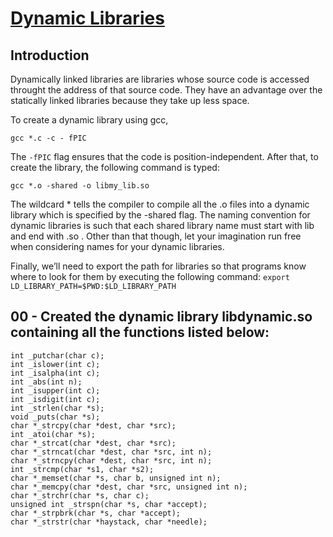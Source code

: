 # <ins>Dynamic Libraries</ins>

## Introduction
Dynamically linked libraries are libraries whose source code is accessed throught the address of that source code. They have an advantage over the statically linked libraries because they take up less space.

To create a dynamic library using gcc, 
```
gcc *.c -c - fPIC
```
The `-fPIC` flag ensures that the code is position-independent.
After that, to create  the library, the following command is typed:
```
gcc *.o -shared -o libmy_lib.so
```
The wildcard * tells the compiler to compile all the .o files into a dynamic library which is specified by the -shared flag. The naming convention for dynamic libraries is such that each shared library name must start with lib and end with .so . Other than that though, let your imagination run free when considering names for your dynamic libraries.

Finally, we’ll need to export the path for libraries so that programs know where to look for them by executing the following command: `export LD_LIBRARY_PATH=$PWD:$LD_LIBRARY_PATH`

## 00 - Created the dynamic library libdynamic.so containing all the functions listed below:
```
int _putchar(char c);
int _islower(int c);
int _isalpha(int c);
int _abs(int n);
int _isupper(int c);
int _isdigit(int c);
int _strlen(char *s);
void _puts(char *s);
char *_strcpy(char *dest, char *src);
int _atoi(char *s);
char *_strcat(char *dest, char *src);
char *_strncat(char *dest, char *src, int n);
char *_strncpy(char *dest, char *src, int n);
int _strcmp(char *s1, char *s2);
char *_memset(char *s, char b, unsigned int n);
char *_memcpy(char *dest, char *src, unsigned int n);
char *_strchr(char *s, char c);
unsigned int _strspn(char *s, char *accept);
char *_strpbrk(char *s, char *accept);
char *_strstr(char *haystack, char *needle);
```